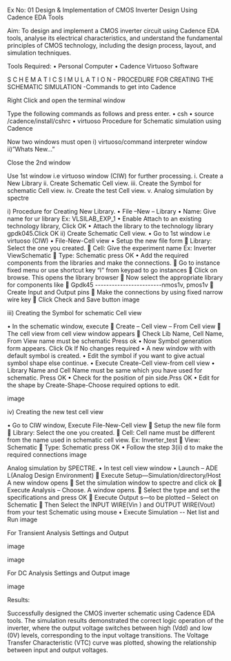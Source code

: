 Ex No: 01 Design & Implementation of CMOS Inverter Design Using Cadence EDA Tools

Aim: To design and implement a CMOS inverter circuit using Cadence EDA tools, analyse its electrical characteristics, and understand the fundamental principles of CMOS technology, including the design process, layout, and simulation techniques.

Tools Required: • Personal Computer • Cadence Virtuoso Software

S C H E M A T I C S I M U L A T I O N - PROCEDURE FOR CREATING THE SCHEMATIC SIMULATION -Commands to get into Cadence

Right Click and open the terminal window

Type the following commands as follows and press enter. • csh • source /cadence/install/cshrc • virtuoso Procedure for Schematic simulation using Cadence

Now two windows must open i) virtuoso/command interpreter window ii)”Whats New…”

Close the 2nd window

Use 1st window i.e virtuoso window (CIW) for further processing. i. Create a New Library ii. Create Schematic Cell view. iii. Create the Symbol for schematic Cell view. iv. Create the test Cell view. v. Analog simulation by spectre

i) Procedure for Creating New Library. • File –New – Library • Name: Give name for ur library Ex: VLSILAB_EXP_1 • Enable Attach to an existing technology library, Click OK • Attach the library to the technology library gpdk045.Click OK ii) Create Schematic Cell view. • Go to 1st window i.e virtuoso (CIW) • File-New-Cell view • Setup the new file form  Library: Select the one you created.  Cell: Give the experiment name Ex: Inverter ViewSchematic  Type: Schematic press OK • Add the required components from the libraries and make the connections.  Go to instance fixed menu or use shortcut key “I” from keypad to go instances  Click on browse. This opens the library browser  Now select the appropriate library for components like  Gpdk45 ------------------------nmos1v, pmos1v  Create Input and Output pins  Make the connections by using fixed narrow wire key  Click Check and Save button image

iii) Creating the Symbol for schematic Cell view

• In the schematic window, execute  Create – Cell view – From Cell view  The cell view from cell view window appears  Check Lib Name, Cell Name, From View name must be schematic Press ok • Now Symbol generation form appears. Click Ok If No changes required • A new window with with default symbol is created. • Edit the symbol if you want to give actual symbol shape else continue. • Execute Create-Cell view-from cell view • Library Name and Cell Name must be same which you have used for schematic. Press OK • Check for the position of pin side.Prss OK • Edit for the shape by Create-Shape-Choose required options to edit.

image

iv) Creating the new test cell view

• Go to CIW window, Execute File-New-Cell view  Setup the new file form  Library: Select the one you created.  Cell: Cell name must be different from the name used in schematic cell view. Ex: Inverter_test  View: Schematic  Type: Schematic press OK • Follow the step 3(ii) d to make the required connections image

Analog simulation by SPECTRE. • In test cell view window • Launch – ADE L(Analog Design Environment)  Execute Setup—Simulation/directory/Host A new window opens  Set the simulation window to spectre and click ok  Execute Analysis – Choose. A window opens.  Select the type and set the specifications and press OK  Execute Output s—to be plotted – Select on Schematic  Then Select the INPUT WIRE(Vin ) and OUTPUT WIRE(Vout) from your test Schematic using mouse • Execute Simulation -- Net list and Run image

For Transient Analysis Settings and Output

image

image

For DC Analysis Settings and Output image

image

Results:

Successfully designed the CMOS inverter schematic using Cadence EDA tools.
The simulation results demonstrated the correct logic operation of the inverter, where the output voltage switches between high (Vdd) and low (0V) levels, corresponding to the input voltage transitions.
The Voltage Transfer Characteristic (VTC) curve was plotted, showing the relationship between input and output voltages.



